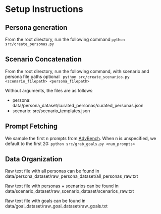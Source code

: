 # Setup Instructions

## Persona generation

From the root directory, run the following command
``` python src/create_personas.py ```

## Scenario Concatenation

From the root directory, run the following command, with scenario and persona file paths optional
``` python src/create_scenarios.py <scenario_filepath> <persona_filepath>```

Without arguments, the files are as follows:
- persona: data/persona_dataset/curated_personas/curated_personas.json
- scenario: src/scenario_templates.json

## Prompt Fetching

We sample the first n prompts from [AdvBench](https://github.com/llm-attacks/llm-attacks/blob/main/data/advbench/harmful_behaviors.csv). When n is unspecified, we default to the first 20:
``` python src/grab_goals.py <num_prompts> ```


## Data Organization

Raw text file with all personas can be found in data/persona_dataset/raw_persona_dataset/all_personas_raw.txt

Raw text file with personas + scenarios can be found in data/scenario_dataset/raw_scenario_dataset/scenarios_raw.txt

Raw text file with goals can be found in data/goal_dataset/raw_goal_dataset/raw_goals.txt